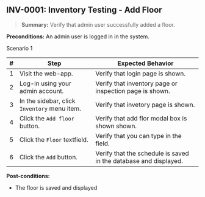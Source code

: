 ## **INV-0001:** Inventory Testing - Add Floor  

> **Summary:** Verify that admin user successfully added a floor.  <br>

**Preconditions:** An admin user is logged in in the system.

Scenario 1 

 | \# | Step | Expected Behavior | 
 |----|------|-------------------| 
 |  1 |  Visit the web-app.    | Verify that login page is shown.  | 
 |  2 |  Log-in using your admin account.   | Verify that inventory page or inspection page is shown.   | 
 |  3 |  In the sidebar, click `Inventory` menu item.   | Verify that invetory page is shown.   |
 |  4 |  Click the `Add floor` button.   | Verify that add flor modal box is shown shown.   |  
 |  5 |  Click the `Floor` textfield.   | Verify that you can type in the field.   |  
 |  6 | Click the `Add` button.   | Verify that the schedule is saved in the database and displayed.   |  

**Post-conditions:**  

 - The floor is saved and displayed


